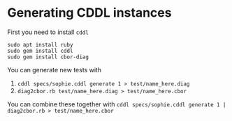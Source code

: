 # Generating CDDL instances

First you need to install `cddl`
```
sudo apt install ruby
sudo gem install cddl
sudo gem install cbor-diag
```

You can generate new tests with
1) `cddl specs/sophie.cddl generate 1 > test/name_here.diag`
2) `diag2cbor.rb test/name_here.diag > test/name_here.cbor`

You can combine these together with `cddl specs/sophie.cddl generate 1 | diag2cbor.rb > test/name_here.cbor`
